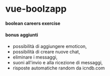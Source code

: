 # vue-boolzapp

#### boolean careers exercise

#### bonus aggiunti

* possibilità di aggiungere emoticon,
* possibilità di creare nuove chat,
* eliminare i messaggi,
* suoni all'invio e alla ricezione di messaggi,
* risposte automatiche random da icndb.com
